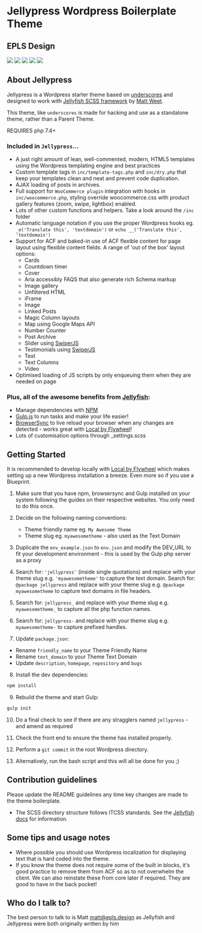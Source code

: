 # Jellypress Wordpress Boilerplate Theme

## EPLS Design

<p>
<img src="https://img.shields.io/github/stars/epls-design/ezpz-jellypress.svg?style=flat-square&logo=github"/>
<img src="https://img.shields.io/github/issues/epls-design/ezpz-jellypress.svg?style=flat-square&logo=github"/>
<img src="https://img.shields.io/maintenance/yes/2020.svg?style=flat-square&logo=github"/>
<img src="https://img.shields.io/github/commit-activity/y/epls-design/ezpz-jellypress.svg?style=flat-square&logo=github"/>
<img src="https://img.shields.io/github/last-commit/epls-design/ezpz-jellypress.svg?style=flat-square&logo=github"/>
</p>

## About Jellypress

Jellypress is a Wordpress starter theme based on [underscores](https://github.com/Automattic/_s) and designed to work with [Jellyfish SCSS framework](https://github.com/unofficialmatt/jellyfish) by [Matt Weet](https://github.com/unofficialmatt).

This theme, like `underscores` is made for hacking and use as a standalone theme, rather than a Parent Theme.

REQUIRES php 7.4+

### Included in `Jellypress`...

- A just right amount of lean, well-commented, modern, HTML5 templates using the Wordpress templating engine and best practices
- Custom template tags in `inc/template-tags.php` and `inc/dry.php` that keep your templates clean and neat and prevent code duplication.
- AJAX loading of posts in archives.
- Full support for `WooCommerce plugin` integration with hooks in `inc/woocommerce.php`, styling override woocommerce.css with product gallery features (zoom, swipe, lightbox) enabled.
- Lots of other custom functions and helpers. Take a look around the `/inc` folder
- Automatic language notation if you use the proper Wordpress hooks eg. `_e('Translate this', 'textdomain')` or `echo __('Translate this', 'textdomain')`
- Support for ACF and baked-in use of ACF flexible content for page layout using flexible content fields. A range of 'out of the box' layout options:
  - Cards
  - Countdown timer
  - Cover
  - Aria accessibly FAQS that also generate rich Schema markup
  - Image gallery
  - Unfiltered HTML
  - iFrame
  - Image
  - Linked Posts
  - Magic Column layouts
  - Map using Google Maps API
  - Number Counter
  - Post Archive
  - Slider using [SwiperJS](https://swiperjs.com)
  - Testimonials using [SwiperJS](https://swiperjs.com)
  - Text
  - Text Columns
  - Video
- Optimised loading of JS scripts by only enqueuing them when they are needed on page

### Plus, all of the awesome benefits from [Jellyfish](https://unofficialmatt.github.io/jellyfish/):

- Manage dependencies with [NPM](https://www.npmjs.com/)
- [Gulp.js](https://gulpjs.com/) to run tasks and make your life easier!
- [BrowserSync](https://www.browsersync.io/) to live reload your browser when any changes are detected - works great with [Local by Flywheel](https://localbyflywheel.com/)!
- Lots of customisation options through \_settings.scss

## Getting Started

It is recommended to develop locally with [Local by Flywheel](https://localbyflywheel.com/) which makes setting up a new Wordpress installation a breeze. Even more so if you use a Blueprint.

1. Make sure that you have npm, browsersync and Gulp installed on your system following the guides on their respective websites. You only need to do this once.

2. Decide on the following naming conventions:

   - Theme friendly name eg. `My Awesome Theme`
   - Theme slug eg. `myawesometheme` - also used as the Text Domain

3. Duplicate the `env_example.json` to `env.json` and modify the DEV_URL to fit your development environment - this is used by the Gulp php server as a proxy

4. Search for: `'jellypress'` (inside single quotations) and replace with your theme slug e.g. `'myawesometheme'` to capture the text domain. Search for: `@package jellypress` and replace with your theme slug e.g. `@package myawesometheme` to capture text domains in file headers.

5. Search for: `jellypress_` and replace with your theme slug e.g. `myawesometheme_` to capture all the php function names.

6. Search for: `jellypress-` and replace with your theme slug e.g. `myawesometheme-` to capture prefixed handles.

7. Update `package.json`:

- Rename `friendly_name` to your Theme Friendly Name
- Rename `text_domain` to your Theme Text Domain
- Update `description`, `homepage`, `repository` and `bugs`

8. Install the dev dependencies:

```bash
npm install
```

9. Rebuild the theme and start Gulp:

```bash
gulp init
```

10. Do a final check to see if there are any stragglers named `jellypress` - and amend as required

11. Check the front end to ensure the theme has installed properly.

12. Perform a `git commit` in the root Wordpress directory.

13. Alternatively, run the bash script and this will all be done for you ;)

## Contribution guidelines

Please update the README guidelines any time key changes are made to the theme boilerplate.

- The SCSS directory structure follows ITCSS standards. See the [Jellyfish docs](https://github.com/unofficialmatt/jellyfish) for information.

## Some tips and usage notes

- Where possible you should use Wordpress localization for displaying text that is hard coded into the theme.
- If you know the theme does not require some of the built in blocks, it's good practice to remove them from ACF so as to not overwhelm the client. We can also reinstate these from core later if required. They are good to have in the back pocket!

## Who do I talk to?

The best person to talk to is Matt [matt@epls.design](matt@epls.design) as Jellyfish and Jellypress were both originally written by him
